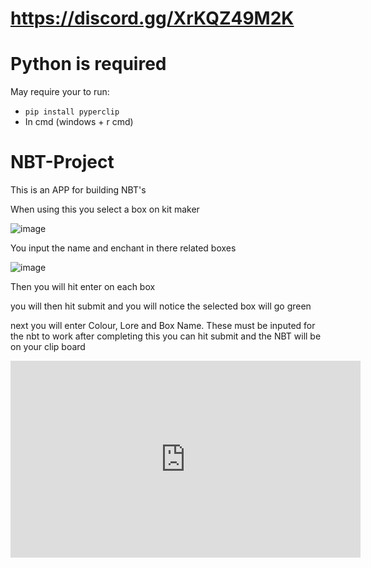 # https://discord.gg/XrKQZ49M2K

# Python is required

May require your to run:
- ```pip install pyperclip```
- In cmd (windows + r cmd)



# NBT-Project
This is an APP for building NBT's


When using this you select a box on kit maker 

![image](https://user-images.githubusercontent.com/78139058/150584917-a97ba06f-1127-4490-85a4-27008964366f.png)

You input the name and enchant in there related boxes

![image](https://user-images.githubusercontent.com/78139058/150584983-f3274f16-745f-4727-ade9-3489b6bae004.png)

Then you will hit enter on each box

you will then hit submit and you will notice the selected box will go green

next you will enter Colour, Lore and Box Name. These must be inputed for the nbt to work
after completing this you can hit submit and the NBT will be on your clip board

<iframe width="560" height="315" src="https://www.youtube.com/embed/-nDSCegFjTY" title="YouTube video player" frameborder="0" allow="accelerometer; autoplay; clipboard-write; encrypted-media; gyroscope; picture-in-picture" allowfullscreen></iframe>
